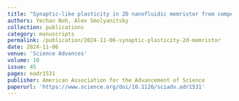 ```yaml
---
title: "Synaptic-like plasticity in 2D nanofluidic memristor from competitive bicationic transport"
authors: Yechan Noh, Alex Smolyanitsky
collection: publications
category: manuscripts
permalink: /publication/2024-11-06-synaptic-plasticity-2d-memristor
date: 2024-11-06
venue: 'Science Advances'
volume: 10
issue: 45
pages: eadr1531
publisher: American Association for the Advancement of Science
paperurl: 'https://www.science.org/doi/10.1126/sciadv.adr1531'
---
```


